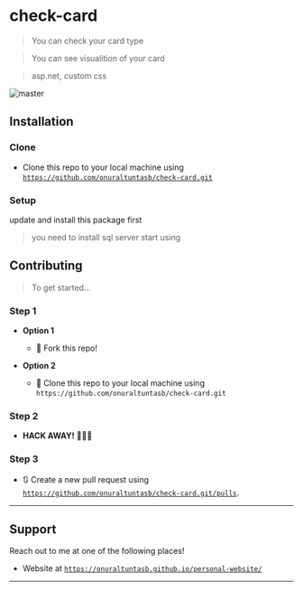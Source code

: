 
# check-card

> You can check your card type

> You can see visualition of your card

> asp.net, custom css

![master](https://user-images.githubusercontent.com/53194850/91496822-807b7f80-e8c5-11ea-9830-92ba5ecde4bc.PNG)

## Installation

### Clone

- Clone this repo to your local machine using <a href="https://github.com/onuraltuntasb/check-card.git" target="_blank">`https://github.com/onuraltuntasb/check-card.git`</a>

### Setup

update and install this package first
>you need to install sql server 
>start using

## Contributing

> To get started...

### Step 1

- **Option 1**
    - 🍴 Fork this repo!

- **Option 2**
    - 👯 Clone this repo to your local machine using `https://github.com/onuraltuntasb/check-card.git`

### Step 2

- **HACK AWAY!** 🔨🔨🔨

### Step 3

- 🔃 Create a new pull request using <a href="https://github.com/onuraltuntasb/check-card.git/pulls" target="_blank">`https://github.com/onuraltuntasb/check-card.git/pulls`</a>.

---


## Support

Reach out to me at one of the following places!

- Website at <a href="https://onuraltuntasb.github.io/personal-website/" target="_blank">`https://onuraltuntasb.github.io/personal-website/`</a>

---
